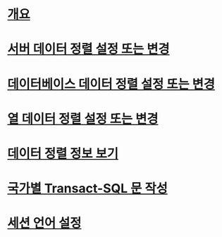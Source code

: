 # [개요](collation-and-unicode-support.md)  
# [서버 데이터 정렬 설정 또는 변경](set-or-change-the-server-collation.md)  
# [데이터베이스 데이터 정렬 설정 또는 변경](set-or-change-the-database-collation.md)  
# [열 데이터 정렬 설정 또는 변경](set-or-change-the-column-collation.md)  
# [데이터 정렬 정보 보기](view-collation-information.md)  
# [국가별 Transact-SQL 문 작성](write-international-transact-sql-statements.md)  
# [세션 언어 설정](set-a-session-language.md)  

